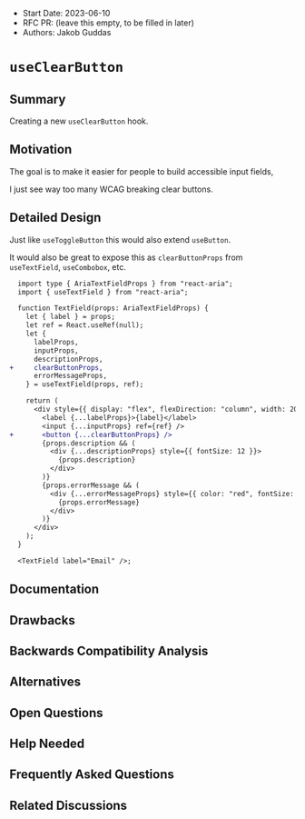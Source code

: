 <!-- Copyright 2020 Adobe. All rights reserved.
This file is licensed to you under the Apache License, Version 2.0 (the "License");
you may not use this file except in compliance with the License. You may obtain a copy
of the License at http://www.apache.org/licenses/LICENSE-2.0
Unless required by applicable law or agreed to in writing, software distributed under
the License is distributed on an "AS IS" BASIS, WITHOUT WARRANTIES OR REPRESENTATIONS
OF ANY KIND, either express or implied. See the License for the specific language
governing permissions and limitations under the License. -->

- Start Date: 2023-06-10
- RFC PR: (leave this empty, to be filled in later)
- Authors: Jakob Guddas

# `useClearButton`

## Summary

Creating a new `useClearButton` hook.

## Motivation

The goal is to make it easier for people to build accessible input fields,

I just see way too many WCAG breaking clear buttons.

<!-- Why are we doing this? What use cases does it support? What is the expected
outcome? -->

## Detailed Design

Just like `useToggleButton` this would also extend `useButton`.

It would also be great to expose this as `clearButtonProps` from `useTextField`, `useCombobox`, etc.

```diff
  import type { AriaTextFieldProps } from "react-aria";
  import { useTextField } from "react-aria";

  function TextField(props: AriaTextFieldProps) {
    let { label } = props;
    let ref = React.useRef(null);
    let {
      labelProps,
      inputProps,
      descriptionProps,
+     clearButtonProps,
      errorMessageProps,
    } = useTextField(props, ref);

    return (
      <div style={{ display: "flex", flexDirection: "column", width: 200 }}>
        <label {...labelProps}>{label}</label>
        <input {...inputProps} ref={ref} />
+       <button {...clearButtonProps} />
        {props.description && (
          <div {...descriptionProps} style={{ fontSize: 12 }}>
            {props.description}
          </div>
        )}
        {props.errorMessage && (
          <div {...errorMessageProps} style={{ color: "red", fontSize: 12 }}>
            {props.errorMessage}
          </div>
        )}
      </div>
    );
  }

  <TextField label="Email" />;
```

<!--
   This is the bulk of the RFC.

   Explain the design with enough detail that someone familiar with React-Spectrum
   can implement it by reading this document. Please get into specifics
   of your approach, corner cases, and examples of how the change will be
   used. Be sure to define any new terms in this section.
-->

## Documentation

<!--
    How will this RFC be documented? Does it need a formal announcement to explain
		the motivation?
-->

## Drawbacks

<!--
    Why should we *not* do this? Consider why adding this into React-Spectrum
    might not benefit the project or the community. Attempt to think
    about any opposing viewpoints that reviewers might bring up.

    Any change has potential downsides, including increased maintenance
    burden, incompatibility with other tools, breaking existing user
    experience, etc. Try to identify as many potential problems with
    implementing this RFC as possible.
-->

## Backwards Compatibility Analysis

<!--
    How does this change affect existing React-Spectrum users? Will any behavior
    change for them? If so, how are you going to minimize the disruption
    to existing users?
-->

## Alternatives

<!--
    What other designs did you consider? Why did you decide against those?

    This section should also include prior art, such as whether similar
    projects have already implemented a similar feature.
-->

## Open Questions

<!--
    This section is optional, but is suggested for a first draft.

    What parts of this proposal are you unclear about? What do you
    need to know before you can finalize this RFC?

    List the questions that you'd like reviewers to focus on. When
    you've received the answers and updated the design to reflect them,
    you can remove this section.
-->

## Help Needed

<!--
    This section is optional.

    Are you able to implement this RFC on your own? If not, what kind
    of help would you need from the team?
-->

## Frequently Asked Questions

<!--
    This section is optional but suggested.

    Try to anticipate points of clarification that might be needed by
    the people reviewing this RFC. Include those questions and answers
    in this section.
-->

## Related Discussions

<!--
    This section is optional but suggested.

    If there is an issue, pull request, or other URL that provides useful
    context for this proposal, please include those links here.
-->
